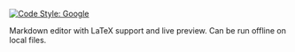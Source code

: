 [![Code Style: Google](https://img.shields.io/badge/code%20style-google-blueviolet.svg)](https://github.com/google/gts)

Markdown editor with LaTeX support and live preview.
Can be run offline on local files.